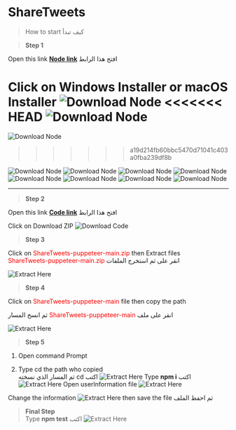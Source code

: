 # ShareTweets
>How to start كيف تبدأ


> **Step 1** 

Open this link  **[Node link]("https://nodejs.org/en/download/")**  افتح هذا الرابط

Click on Windows Installer or macOS Installer 
 ![Download Node](images/1_Download.PNG)
<<<<<<< HEAD
 ![Download Node](images/2_Download_2.PNG)
=======
 ![Download Node](images\2_Download_2.PNG)
>>>>>>> a19d214fb60bbc5470d71041c403a0fba239df8b


![Download Node](images/1_Install_node.PNG)
![Download Node](images/2_Install_node.PNG)
![Download Node](images/3_Install_node.PNG)
![Download Node](images/4_Install_node.PNG)
![Download Node](images/Install_npm.PNG)
![Download Node](images/don't_check.jpg)
![Download Node](images/5_Install_node.PNG)
![Download Node](images/6_Install_node.PNG)

---
> **Step 2** 

Open this link  **[Code link]("https://github.com/Mohammad-W-Momani/ShareTweets-puppeteer")**  افتح هذا الرابط

Click on Download ZIP
![Download Code](images/Download_Code.PNG)

> **Step 3** 

Click on <span style="color:red">ShareTweets-puppeteer-main.zip</span> then Extract files    
<span style="color:red">ShareTweets-puppeteer-main.zip</span> انقر على ثم استخرج الملفات

![Extract Here](images/Extract_Here.PNG)
 
> **Step 4**    

Click on <span style="color:red">ShareTweets-puppeteer-main </span> file then copy the path

ثم انسخ المسار <span style="color:red">ShareTweets-puppeteer-main </span> انقر على ملف

![Extract Here](images/folder_path.PNG)

> **Step 5**  

1. Open command Prompt 

2. Type cd the path who copied  
ثم  المسار الذي نسخته cd اكتب 
![Extract Here](images/go_to_folder_path.PNG)
Type **npm i** اكتب 
![Extract Here](images/Install_package.PNG)
Open userInformation file
![Extract Here](images/open_userinfo.PNG)

Change the information 
![Extract Here](images/change_the_info.PNG)
then save the file ثم احفظ الملف

> **Final Step**  
Type **npm test** اكتب
![Extract Here](images/Run_the_test.PNG)


